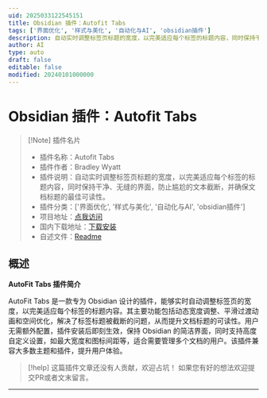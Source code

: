 ```yaml
---
uid: 2025033122545151
title: Obsidian 插件：Autofit Tabs
tags: ['界面优化', '样式与美化', '自动化与AI', 'obsidian插件']
description: 自动实时调整标签页标题的宽度，以完美适应每个标签的标题内容，同时保持干净、无缝的界面，防止尴尬的文本截断，并确保文档标题的最佳可读性。
author: AI
type: auto
draft: false
editable: false
modified: 20240101000000
---
```


# Obsidian 插件：Autofit Tabs

> [!Note] 插件名片
> - 插件名称：Autofit Tabs
> - 插件作者：Bradley Wyatt
> - 插件说明：自动实时调整标签页标题的宽度，以完美适应每个标签的标题内容，同时保持干净、无缝的界面，防止尴尬的文本截断，并确保文档标题的最佳可读性。
> - 插件分类：['界面优化', '样式与美化', '自动化与AI', 'obsidian插件']
> - 项目地址：[点我访问](https://github.com/bwya77/autofit-tabs)
> - 国内下载地址：[下载安装](https://pkmer.cn/products/plugin/pluginMarket/?autofit-tabs)
> - 自述文件：[Readme](https://ghproxy.net/https://raw.githubusercontent.com/bwya77/autofit-tabs/main/README.md)



## 概述

**AutoFit Tabs 插件简介**

AutoFit Tabs 是一款专为 Obsidian 设计的插件，能够实时自动调整标签页的宽度，以完美适应每个标签的标题内容。其主要功能包括动态宽度调整、平滑过渡动画和空间优化，解决了标签标题被截断的问题，从而提升文档标题的可读性。用户无需额外配置，插件安装后即刻生效，保持 Obsidian 的简洁界面，同时支持高度自定义设置，如最大宽度和图标间距等，适合需要管理多个文档的用户。该插件兼容大多数主题和插件，提升用户体验。


> [!help] 
> 这篇插件文章还没有人贡献，欢迎占坑！
> 如果您有好的想法欢迎提交PR或者文末留言。
> 

---




